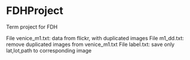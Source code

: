 # FDHProject
Term project for FDH

File venice_m1.txt: data from flickr, with duplicated images
File m1_dd.txt: remove duplicated images from venice_m1.txt
File label.txt: save only lat,lot,path to corresponding image